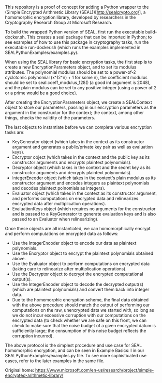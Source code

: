 This repository is a proof of concept for adding a Python wrapper to the
(Simple Encrypted Arithmetic Library (SEAL))[http://sealcrypto.org/], a homomorphic encryption library,
developed by researchers in the Cryptography Research Group at Microsoft Research. 

To build the wrapped Python version of SEAL, first run the executable build-docker.sh. This creates a seal
package that can be imported in Python; to see examples of how to use this package in cryptography tasks,
run the executable run-docker.sh (which runs the examples implemented in SEALPythonExamples/examples.py).

When using the SEAL library for basic encryption tasks, the first step is to create a new EncryptionParameters
object, and to set its modulus attributes. The polynomial modulus should be set to a power-of-2 cyclotomic
polynomial (x^(2^n) + 1 for some n), the coefficient modulus should be set to seal.coeff_modulus_128(<int argument>)
(a good int argument is 2048), and the plain modulus can be set to any positive integer (using
a power of 2 or a prime would be a good choice).

After creating the EncryptionParameters object, we create a SEALContext object to store our parameters, passing in
our encryption parameters as the argument in the constructor for the context; the context, among other things, checks
the validity of the parameters.

The last objects to instantiate before we can complete various encryption tasks are:
- KeyGenerator object (which takes in the context as its constructor argument and generates a public/private key pair as
  well as evaluation keys).
- Encryptor object (which takes in the context and the public key as its constructor arguments and encrypts plaintext
  polynomials).
- Decryptor object (which takes in the context and the secret key as its constructor arguments and decrypts plaintext
  polynomials).
- IntegerEncoder object (which takes in the context's plain modulus as its constructor argument and encodes integers
  as plaintext polynomials and decodes plaintext polnomials as integers).
- Evaluator object (which takes in the context as its constructor argument, and performs computations on encrypted data
  and relinearizes encrypted data after multiplication operations).
- EvaluationKeys object (which requires no arguments for the constructor and is passed to a KeyGenerator to generate
  evaluation keys and is also passed to an Evaluator when relinearizing).

Once these objects are all instantiated, we can homomorphically encrypt and perform computations on encrypted data as follows:
- Use the IntegerEncoder object to encode our data as plaintext polynomials.
- Use the Encryptor object to encrypt the plaintext polynomials obtained above.
- Use the Evaluator object to perform computations on encrypted data (taking care to relinearize after multiplication operations).
- Use the Decryptor object to decrypt the encrypted computational output(s).
- Use the IntegerEncoder object to decode the decrypted output(s) (which are plaintext polynomials) and convert them back
  into integer data.
- Due to the homomorphic encryption scheme, the final data obtained with the above procedure should match the output of
  performing our computations on the raw, unencrypted data we started with, so long as we do not incur excessive corruption
  with our computations on the encrypted data (to check whether we are safe on this front, we can check to make sure that
  the noise budget of a given encrypted datum is sufficiently large; the consumption of this noise budget reflects the
  corruption incurred).

The above protocol is the simplest procedure and use case for SEAL homomorphic encryption, and can be seen in Example Basics: I
in our SEALPythonExamples/examples.py file. To see more sophisticated use cases, refer to the later examples in the same file.

Original home: https://www.microsoft.com/en-us/research/project/simple-encrypted-arithmetic-library/
